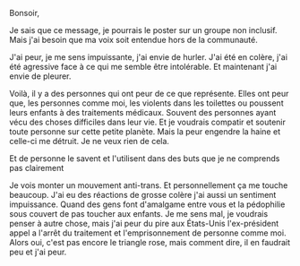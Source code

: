 Bonsoir,

Je sais que ce message, je pourrais le poster sur un groupe non inclusif. Mais j'ai besoin que ma voix soit entendue hors de la communauté. 

J'ai peur, je me sens impuissante, j'ai envie de hurler. J'ai été en colère, j'ai été agressive face à ce qui me semble être intolérable. Et maintenant j'ai envie de pleurer.

Voilà, il y a des personnes qui ont peur de ce que représente. Elles ont peur que, les personnes comme moi, les violents dans les toilettes ou poussent leurs enfants à des traitements médicaux. Souvent des personnes ayant vécu des choses difficiles dans leur vie. Et je voudrais compatir et soutenir toute personne sur cette petite planète. Mais la peur engendre la haine et celle-ci me détruit. Je ne veux rien de cela. 

Et de personne le savent et l'utilisent dans des buts que je ne comprends pas clairement  

Je vois monter un mouvement anti-trans. Et personnellement ça me touche beaucoup. J'ai eu des réactions de grosse colère j'ai aussi un sentiment impuissance. Quand des gens font d'amalgame entre vous et la pédophilie sous couvert de pas toucher aux enfants. Je me sens mal, je voudrais penser à autre chose, mais j'ai peur du pire aux États-Unis l'ex-président appel a l'arrêt du traitement et l'emprisonnement de personne comme moi. Alors oui, c'est pas encore le triangle rose, mais comment dire, il en faudrait peu et j'ai peur. 